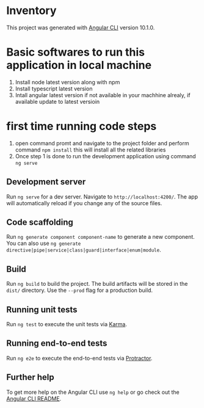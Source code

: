 # Inventory

This project was generated with [Angular CLI](https://github.com/angular/angular-cli) version 10.1.0.

# Basic softwares to run this application in local machine
1. Install node latest version along with npm
2. Install typescript latest version
3. Intall angular latest version if not available in your machhine alrealy, if available update to latest versioin

# first time running code steps
1. open command promt and navigate to the project folder and perform command `npm install` this will install all the related libraries
2. Once step 1 is done to run the development application using command `ng serve`

## Development server

Run `ng serve` for a dev server. Navigate to `http://localhost:4200/`. The app will automatically reload if you change any of the source files.

## Code scaffolding

Run `ng generate component component-name` to generate a new component. You can also use `ng generate directive|pipe|service|class|guard|interface|enum|module`.

## Build

Run `ng build` to build the project. The build artifacts will be stored in the `dist/` directory. Use the `--prod` flag for a production build.

## Running unit tests

Run `ng test` to execute the unit tests via [Karma](https://karma-runner.github.io).

## Running end-to-end tests

Run `ng e2e` to execute the end-to-end tests via [Protractor](http://www.protractortest.org/).

## Further help

To get more help on the Angular CLI use `ng help` or go check out the [Angular CLI README](https://github.com/angular/angular-cli/blob/master/README.md).
